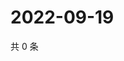 # 2022-09-19

共 0 条

<!-- BEGIN WEIBO -->
<!-- 最后更新时间 Mon Sep 19 2022 15:29:51 GMT+0800 (China Standard Time) -->

<!-- END WEIBO -->
